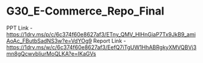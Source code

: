 # G30_E-Commerce_Repo_Final

PPT Link - https://1drv.ms/p/c/6c374f60e8627af3/ETny_QMV_HlHnGiaP7Tx9JkB9_amiAoAc_FButbSadNS3w?e=VdYOg9
Report Link - https://1drv.ms/w/c/6c374f60e8627af3/EefQ7iTgUW1HhABRgkyXMVQBVj3mn8gQcwvbIiurMoQLKA?e=IKaGVs